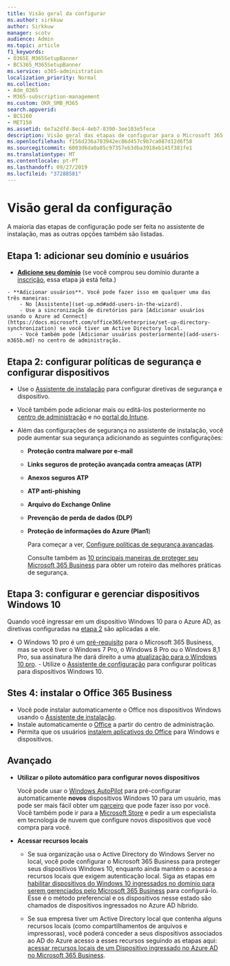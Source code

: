 ```yaml
---
title: Visão geral da configurar
ms.author: sirkkuw
author: Sirkkuw
manager: scotv
audience: Admin
ms.topic: article
f1_keywords:
- O365E_M365SetupBanner
- BCS365_M365SetupBanner
ms.service: o365-administration
localization_priority: Normal
ms.collection:
- Adm_O365
- M365-subscription-management
ms.custom: OKR_SMB_M365
search.appverid:
- BCS160
- MET150
ms.assetid: 6e7a2dfd-8ec4-4eb7-8390-3ee103e5fece
description: Visão geral das etapas de configurar para o Microsoft 365 Business.
ms.openlocfilehash: f156d236a783942ec06d457c9b7ca087d12d6f58
ms.sourcegitcommit: 6003d6da0a85c97357eb3dba3918eb145f381fe1
ms.translationtype: MT
ms.contentlocale: pt-PT
ms.lasthandoff: 09/27/2019
ms.locfileid: "37288581"
---
```

# <a name="overview-of-setup"></a>Visão geral da configuração

A maioria das etapas de configuração pode ser feita no assistente de instalação, mas as outras opções também são listadas.


## <a name="step-1-add-your-domain-and-users"></a>Etapa 1: adicionar seu domínio e usuários

   - **[Adicione seu domínio](set-up.md#add-your-domain-to-personalize-sign-in)** (se você comprou seu domínio durante a [inscrição](sign-up.md), essa etapa já está feita.)

    - **Adicionar usuários**. Você pode fazer isso em qualquer uma das três maneiras:
        - No [Assistente](set-up.md#add-users-in-the-wizard).
        - Use a sincronização de diretórios para [Adicionar usuários usando o Azure ad Connect](https://docs.microsoft.com/office365/enterprise/set-up-directory-synchronization) se você tiver um Active Directory local.
        - Você também pode [Adicionar usuários posteriormente](add-users-m365b.md) no centro de administração.
## <a name="step-2-set-up-security-policies-and-configure-devices"></a>Etapa 2: configurar políticas de segurança e configurar dispositivos 

  - Use o [Assistente de instalação](set-up.md#set-up-security-policies-and-device-configurations) para configurar diretivas de segurança e dispositivo. 
  - Você também pode adicionar mais ou editá-los posteriormente no [centro de administração](view-policies-and-devices.md) e no [portal do Intune](https://docs.microsoft.com/intune/tutorial-walkthrough-intune-portal).
  - Além das configurações de segurança no assistente de instalação, você pode aumentar sua segurança adicionando as seguintes configurações:

      - **Proteção contra malware por e-mail**
      - **Links seguros de proteção avançada contra ameaças (ATP)**
      - **Anexos seguros ATP**
      - **ATP anti-phishing**
      - **Arquivo do Exchange Online**
      - **Prevenção de perda de dados (DLP)**
      - **Proteção de informações do Azure (Plan1**)

          Para começar a ver, [Configure políticas de segurança avançadas](set-up-advanced-security.md).

        Consulte também as [10 principais maneiras de proteger seu Microsoft 365 Business](https://docs.microsoft.com/office365/admin/security-and-compliance/secure-your-business-data) para obter um roteiro das melhores práticas de segurança.

## <a name="step-3-set-up-and-manage-windows-10-devices"></a>Etapa 3: configurar e gerenciar dispositivos Windows 10

   Quando você ingressar em um dispositivo Windows 10 para o Azure AD, as diretivas configuradas na [etapa 2](#step-2-set-up-security-policies-and-configure-devices) são aplicadas a ele.

   - O Windows 10 pro é um [pré-requisito](pre-requisites-for-data-protection.md) para o Microsoft 365 Business, mas se você tiver o Windows 7 Pro, o Windows 8 Pro ou o Windows 8,1 Pro, sua assinatura lhe dará direito a uma [atualização para o Windows 10 pro](https://docs.microsoft.com/microsoft-365/business/upgrade-to-windows-pro-creators-update).
    - Utilize o [Assistente de configuração](set-up.md#set-up-security-policies-and-device-configurations) para configurar políticas para dispositivos Windows 10.

## <a name="stes-4-install-office-365-business"></a>Stes 4: instalar o Office 365 Business
- Você pode instalar automaticamente o Office nos dispositivos Windows usando o [Assistente de instalação](set-up.md#deploy-office-365-client-apps).
- Instale automaticamente o [Office](auto-install-or-uninstall-office.md) a partir do centro de administração.
- Permita que os usuários [instalem aplicativos do Office](https://docs.microsoft.com/office365/admin/setup/install-applications) para Windows e dispositivos.
     
## <a name="advanced"></a>Avançado
- **Utilizar o piloto automático para configurar novos dispositivos**
            
     Você pode usar o [Windows AutoPilot](add-autopilot-devices-and-profile.md) para pré-configurar automaticamente **novos** dispositivos Windows 10 para um usuário, mas pode ser mais fácil obter um [parceiro](https://www.microsoft.com/solution-providers/search) que pode fazer isso por você. Você também pode ir para a [Microsoft Store](https://go.microsoft.com/fwlink/?linkid=874598) e pedir a um especialista em tecnologia de nuvem que configure novos dispositivos que você compra para você.

- **Acessar recursos locais**

     - Se sua organização usa o Active Directory do Windows Server no local, você pode configurar o Microsoft 365 Business para proteger seus dispositivos Windows 10, enquanto ainda mantém o acesso a recursos locais que exigem autenticação local. Siga as etapas em [habilitar dispositivos do Windows 10 ingressados no domínio para serem gerenciados pelo Microsoft 365 Business](manage-windows-devices.md) para configurá-lo. Esse é o método preferencial e os dispositivos nesse estado são chamados de dispositivos ingressados no Azure AD híbrido.

    - Se sua empresa tiver um Active Directory local que contenha alguns recursos locais (como compartilhamentos de arquivos e impressoras), você poderá conceder a seus dispositivos associados ao AD do Azure acesso a esses recursos seguindo as etapas aqui: [acessar recursos locais de um Dispositivo ingressado no Azure AD no Microsoft 365 Business](access-resources.md).

  